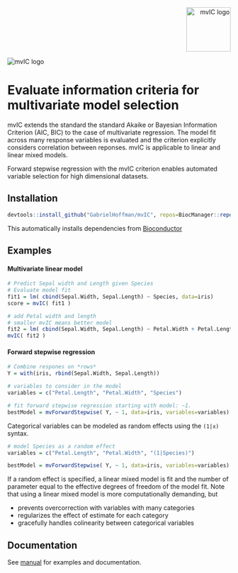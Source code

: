 
<div align="right">
<img src="http://deepfigv.mssm.edu/img/software/mvIC/mvIC_logo.png" alt="mvIC logo" width="100px"><br>
</div>


![mvIC logo](http://deepfigv.mssm.edu/img/software/mvIC/mvIC_logo.png)

# Evaluate information criteria for multivariate model selection

mvIC extends the standard the standard Akaike or Bayesian Information Criterion (AIC, BIC) to the case of multivariate regression.  The model fit across many response variables is evaluated and the criterion explicitly considers correlation between reponses.  mvIC is applicable to linear and linear mixed models.

Forward stepwise regression with the mvIC criterion enables automated variable selection for high dimensional datasets.


## Installation
```r
devtools::install_github("GabrielHoffman/mvIC", repos=BiocManager::repositories())
```
This automatically installs dependencies from [Bioconductor](https://bioconductor.org)

## Examples

#### Multivariate linear model
```r
# Predict Sepal width and Length given Species
# Evaluate model fit
fit1 = lm( cbind(Sepal.Width, Sepal.Length) ~ Species, data=iris)
score = mvIC( fit1 )
```

```r
# add Petal width and length
# smaller mvIC means better model
fit2 = lm( cbind(Sepal.Width, Sepal.Length) ~ Petal.Width + Petal.Length + Species, data=iris)
mvIC( fit2 )
```

#### Forward stepwise regression
```r
# Combine respones on *rows*
Y = with(iris, rbind(Sepal.Width, Sepal.Length))

# variables to consider in the model
variables = c("Petal.Length", "Petal.Width", "Species")

# fit forward stepwise regression starting with model: ~1. 
bestModel = mvForwardStepwise( Y, ~ 1, data=iris, variables=variables)
```

Categorical variables can be modeled as random effects using the `(1|x)` syntax.
```r
# model Species as a random effect
variables = c("Petal.Length", "Petal.Width", "(1|Species)")

bestModel = mvForwardStepwise( Y, ~ 1, data=iris, variables=variables)
```
If a random effect is specified, a linear mixed model is fit and the number of parameter equal to the effective degrees of freedom of the model fit.  Note that using a linear mixed model is more computationally demanding, but 
- prevents overcorrection with variables with many categories
- regularizes the effect of estimate for each category
- gracefully handles colinearity between categorical variables


## Documentation
See [manual](http://deepfigv.mssm.edu/img/software/mvIC/mvIC-manual.pdf) for examples and documentation.